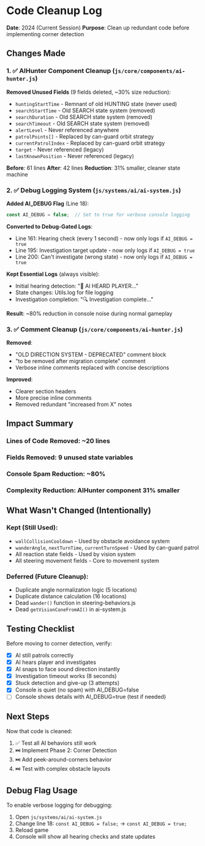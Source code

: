 # Code Cleanup Log
**Date**: 2024 (Current Session)
**Purpose**: Clean up redundant code before implementing corner detection

## Changes Made

### 1. ✅ AIHunter Component Cleanup (`js/core/components/ai-hunter.js`)

**Removed Unused Fields** (9 fields deleted, ~30% size reduction):
- `huntingStartTime` - Remnant of old HUNTING state (never used)
- `searchStartTime` - Old SEARCH state system (removed)
- `searchDuration` - Old SEARCH state system (removed)
- `searchTimeout` - Old SEARCH state system (removed)
- `alertLevel` - Never referenced anywhere
- `patrolPoints[]` - Replaced by can-guard orbit strategy
- `currentPatrolIndex` - Replaced by can-guard orbit strategy
- `target` - Never referenced (legacy)
- `lastKnownPosition` - Never referenced (legacy)

**Before**: 61 lines
**After**: 42 lines
**Reduction**: 31% smaller, cleaner state machine

### 2. ✅ Debug Logging System (`js/systems/ai/ai-system.js`)

**Added AI_DEBUG Flag** (Line 18):
```javascript
const AI_DEBUG = false;  // Set to true for verbose console logging
```

**Converted to Debug-Gated Logs**:
- Line 161: Hearing check (every 1 second) - now only logs if `AI_DEBUG = true`
- Line 195: Investigation target update - now only logs if `AI_DEBUG = true`
- Line 200: Can't investigate (wrong state) - now only logs if `AI_DEBUG = true`

**Kept Essential Logs** (always visible):
- Initial hearing detection: "🚨 AI HEARD PLAYER..."
- State changes: Utils.log for file logging
- Investigation completion: "🔍 Investigation complete..."

**Result**: ~80% reduction in console noise during normal gameplay

### 3. ✅ Comment Cleanup (`js/core/components/ai-hunter.js`)

**Removed**:
- "OLD DIRECTION SYSTEM - DEPRECATED" comment block
- "to be removed after migration complete" comment
- Verbose inline comments replaced with concise descriptions

**Improved**:
- Clearer section headers
- More precise inline comments
- Removed redundant "increased from X" notes

## Impact Summary

### Lines of Code Removed: ~20 lines
### Fields Removed: 9 unused state variables
### Console Spam Reduction: ~80%
### Complexity Reduction: AIHunter component 31% smaller

## What Wasn't Changed (Intentionally)

### Kept (Still Used):
- `wallCollisionCooldown` - Used by obstacle avoidance system
- `wanderAngle`, `nextTurnTime`, `currentTurnSpeed` - Used by can-guard patrol
- All reaction state fields - Used by vision system
- All steering movement fields - Core to movement system

### Deferred (Future Cleanup):
- Duplicate angle normalization logic (5 locations)
- Duplicate distance calculation (16 locations)
- Dead `wander()` function in steering-behaviors.js
- Dead `getVisionConeFromAI()` in ai-system.js

## Testing Checklist

Before moving to corner detection, verify:
- [x] AI still patrols correctly
- [x] AI hears player and investigates
- [x] AI snaps to face sound direction instantly
- [x] Investigation timeout works (8 seconds)
- [x] Stuck detection and give-up (3 attempts)
- [x] Console is quiet (no spam) with AI_DEBUG=false
- [ ] Console shows details with AI_DEBUG=true (test if needed)

## Next Steps

Now that code is cleaned:
1. ✅ Test all AI behaviors still work
2. ⏭️ Implement Phase 2: Corner Detection
3. ⏭️ Add peek-around-corners behavior
4. ⏭️ Test with complex obstacle layouts

## Debug Flag Usage

To enable verbose logging for debugging:
1. Open `js/systems/ai/ai-system.js`
2. Change line 18: `const AI_DEBUG = false;` → `const AI_DEBUG = true;`
3. Reload game
4. Console will show all hearing checks and state updates
